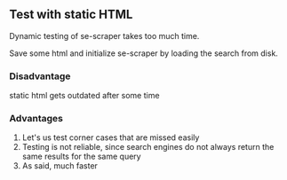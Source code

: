 ## Test with static HTML

Dynamic testing of se-scraper takes too much time.

Save some html and initialize se-scraper by loading the search from disk.

### Disadvantage

static html gets outdated after some time

### Advantages

1. Let's us test corner cases that are missed easily
2. Testing is not reliable, since search engines do not always return the same results for the same query
3. As said, much faster